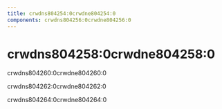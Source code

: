```yaml
---
title: crwdns804254:0crwdne804254:0
components: crwdns804256:0crwdne804256:0
---
```

# crwdns804258:0crwdne804258:0

<p class="description">crwdns804260:0crwdne804260:0 </p>

crwdns804262:0crwdne804262:0

crwdns804264:0crwdne804264:0